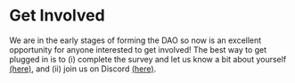 # Get Involved 

We are in the early stages of forming the DAO so now is an excellent opportunity for anyone interested to get involved! The best way to get plugged in is to (i) complete the survey and let us know a bit about yourself [(here)](https://forms.gle/PLQVpxD543TpwGLAA), and (ii) join us on Discord [(here)](https://discord.gg/UhBYKNUR).
